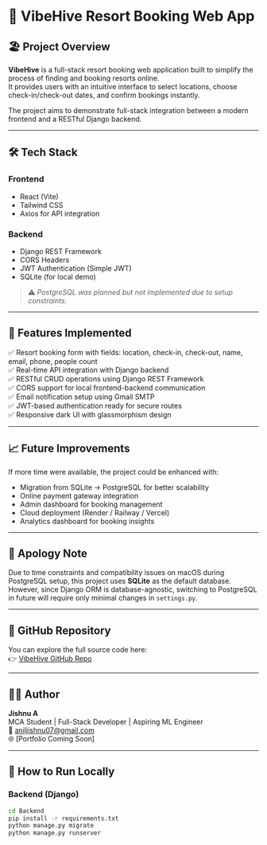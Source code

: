 # 🌴 VibeHive Resort Booking Web App

## 🏖️ Project Overview
**VibeHive** is a full-stack resort booking web application built to simplify the process of finding and booking resorts online.  
It provides users with an intuitive interface to select locations, choose check-in/check-out dates, and confirm bookings instantly.

The project aims to demonstrate full-stack integration between a modern frontend and a RESTful Django backend.

---

## 🛠️ Tech Stack

### Frontend
- React (Vite)
- Tailwind CSS
- Axios for API integration

### Backend
- Django REST Framework
- CORS Headers
- JWT Authentication (Simple JWT)
- SQLite (for local demo)
> ⚠️ *PostgreSQL was planned but not implemented due to setup constraints.*

---

## 🚀 Features Implemented
✅ Resort booking form with fields: location, check-in, check-out, name, email, phone, people count  
✅ Real-time API integration with Django backend  
✅ RESTful CRUD operations using Django REST Framework  
✅ CORS support for local frontend-backend communication  
✅ Email notification setup using Gmail SMTP  
✅ JWT-based authentication ready for secure routes  
✅ Responsive dark UI with glassmorphism design

---

## 📈 Future Improvements
If more time were available, the project could be enhanced with:
- Migration from SQLite → PostgreSQL for better scalability
- Online payment gateway integration
- Admin dashboard for booking management
- Cloud deployment (Render / Railway / Vercel)
- Analytics dashboard for booking insights

---

## 🙏 Apology Note
Due to time constraints and compatibility issues on macOS during PostgreSQL setup, this project uses **SQLite** as the default database.  
However, since Django ORM is database-agnostic, switching to PostgreSQL in future will require only minimal changes in `settings.py`.

---

## 🔗 GitHub Repository
You can explore the full source code here:  
👉 [VibeHive GitHub Repo](https://github.com/jishnuanil2003/VibeHive.git)

---

## 🧑‍💻 Author
**Jishnu A**  
MCA Student | Full-Stack Developer | Aspiring ML Engineer  
📧 aniljishnu07@gmail.com  
🌐 [Portfolio Coming Soon]

---

## 🏁 How to Run Locally

### Backend (Django)
```bash
cd Backend
pip install -r requirements.txt
python manage.py migrate
python manage.py runserver
